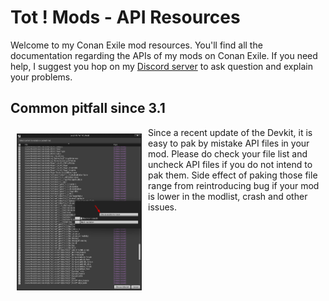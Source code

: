 # Tot ! Mods - API Resources
Welcome to my Conan Exile mod resources. You'll find all the documentation regarding the APIs of my mods on Conan Exile. If you need help, I suggest you hop on my [Discord server](https://discord.gg/fTaxD9SNS9) to ask question and explain your problems.

## Common pitfall since 3.1
<img style="float: left;max-width:200px;margin:10px;" src="img/screenshot/UE4Editor_1675034735.png" />
Since a recent update of the Devkit, it is easy to pak by mistake API files in your mod. Please do check your file list and uncheck API files if you do not intend to pak them. Side effect of paking those file range from reintroducing bug if your mod is lower in the modlist, crash and other issues.